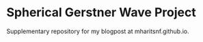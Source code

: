 # Spherical Gerstner Wave Project

Supplementary repository for my blogpost at mharitsnf.github.io.
